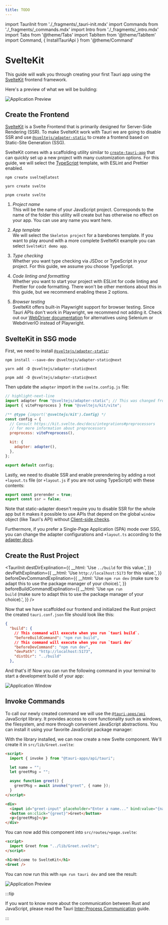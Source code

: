```yaml
---
title: TODO
---
```


import TauriInit from './\_fragments/\_tauri-init.mdx'
import Commands from './\_fragments/\_commands.mdx'
import Intro from './\_fragments/\_intro.mdx'
import Tabs from '@theme/Tabs'
import TabItem from '@theme/TabItem'
import Command, { InstallTauriApi } from '@theme/Command'

# SvelteKit

This guide will walk you through creating your first Tauri app using the [SvelteKit] frontend framework.

<Intro />

Here's a preview of what we will be building:

![Application Preview](/img/guides/getting-started/setup/sveltekit/result.png)

## Create the Frontend

[SvelteKit] is a Svelte Frontend that is primarily designed for Server-Side Rendering (SSR). To make SvelteKit work with Tauri we are going to disable SSR and use [`@sveltejs/adapter-static`] to create a frontend based on Static-Site Generation (SSG).

SvelteKit comes with a scaffolding utility similar to [`create-tauri-app`] that can quickly set up a new project with many customization options. For this guide, we will select the [TypeScript] template, with ESLint and Prettier enabled.

<Tabs groupId="package-manager">
  <TabItem value="npm">

```shell
npm create svelte@latest
```

  </TabItem>

  <TabItem value="Yarn">

```shell
yarn create svelte
```

  </TabItem>

  <TabItem value="pnpm">

```shell
pnpm create svelte
```

  </TabItem>
</Tabs>

1. _Project name_  
   This will be the name of your JavaScript project. Corresponds to the name of the folder this utility will create but has otherwise no effect on your app. You can use any name you want here.

2. _App template_  
   We will select the `Skeleton project` for a barebones template. If you want to play around with a more complete SvelteKit example you can select `SvelteKit demo app`.

3. _Type checking_  
   Whether you want type checking via JSDoc or TypeScript in your project. For this guide, we assume you choose TypeScript.

4. _Code linting and formatting_  
   Whether you want to start your project with ESLint for code linting and Prettier for code formatting. There won't be other mentions about this in this guide, but we recommend enabling these 2 options.

5. _Browser testing_  
   SvelteKit offers built-in Playwright support for browser testing. Since Tauri APIs don't work in Playwright, we recommend not adding it. Check out our [WebDriver documentation] for alternatives using Selenium or WebdriverIO instead of Playwright.

## SvelteKit in SSG mode

<!-- TODO: section intro -->

First, we need to install [`@sveltejs/adapter-static`]:

<Tabs groupId="package-manager">
  <TabItem value="npm">

```shell
npm install --save-dev @sveltejs/adapter-static@next
```

  </TabItem>

  <TabItem value="Yarn">

```shell
yarn add -D @sveltejs/adapter-static@next
```

  </TabItem>

  <TabItem value="pnpm">

```shell
pnpm add -D @sveltejs/adapter-static@next
```

  </TabItem>
</Tabs>

Then update the `adapter` import in the `svelte.config.js` file:

```javascript title=svelte.config.js
// highlight-next-line
import adapter from "@sveltejs/adapter-static"; // This was changed from adapter-auto
import { vitePreprocess } from "@sveltejs/kit/vite";

/** @type {import('@sveltejs/kit').Config} */
const config = {
  // Consult https://kit.svelte.dev/docs/integrations#preprocessors
  // for more information about preprocessors
  preprocess: vitePreprocess(),

  kit: {
    adapter: adapter(),
  },
};

export default config;
```

Lastly, we need to disable SSR and enable prerendering by adding a root `+layout.ts` file (or `+layout.js` if you are not using TypeScript) with these contents:

```typescript title=src/routes/+layout.ts
export const prerender = true;
export const ssr = false;
```

Note that static-adapter doesn't require you to disable SSR for the whole app but it makes it possible to use APIs that depend on the global `window` object (like Tauri's API) without [Client-side checks].

Furthermore, if you prefer a Single-Page Application (SPA) mode over SSG, you can change the adapter configurations and `+layout.ts` according to the [adapter docs].

## Create the Rust Project

<TauriInit
destDirExplination={{
    __html: 'Use <code>../build</code> for this value.',
  }}
devPathExplination={{
    __html: 'Use <code>http://localhost:5173</code> for this value.',
  }}
beforeDevCommandExplination={{
    __html:
      'Use <code>npm run dev</code> (make sure to adapt this to use the package manager of your choice).',
  }}
beforeBuildCommandExplination={{
    __html:
      'Use <code>npm run build</code> (make sure to adapt this to use the package manager of your choice).',
  }}
/>

Now that we have scaffolded our frontend and initialized the Rust project the created `tauri.conf.json` file should look like this:

```json title=src-tauri/tauri.conf.json
{
  "build": {
    // This command will execute when you run `tauri build`.
    "beforeBuildCommand": "npm run build",
    // This command will execute when you run `tauri dev`
    "beforeDevCommand": "npm run dev",
    "devPath": "http://localhost:5173",
    "distDir": "../build"
  },
```

And that's it! Now you can run the following command in your terminal to start a development build of your app:

<Command name="dev" />

![Application Window](/img/guides/getting-started/setup/sveltekit/init.png)

## Invoke Commands

<Commands />

To call our newly created command we will use the [`@tauri-apps/api`] JavaScript library. It provides access to core functionality such as windows, the filesystem, and more through convenient JavaScript abstractions. You can install it using your favorite JavaScript package manager:

<InstallTauriApi />

With the library installed, we can now create a new Svelte component. We'll create it in `src/lib/Greet.svelte`:

```html title=src/lib/Greet.svelte
<script>
  import { invoke } from "@tauri-apps/api/tauri";

  let name = "";
  let greetMsg = "";

  async function greet() {
    greetMsg = await invoke("greet", { name });
  }
</script>

<div>
  <input id="greet-input" placeholder="Enter a name..." bind:value="{name}" />
  <button on:click="{greet}">Greet</button>
  <p>{greetMsg}</p>
</div>
```

You can now add this component into `src/routes/+page.svelte`:

```html title=src/routes/+page.svelte
<script>
  import Greet from "../lib/Greet.svelte";
</script>

<h1>Welcome to SvelteKit</h1>
<Greet />
```

You can now run this with `npm run tauri dev` and see the result:

![Application Preview](/img/guides/getting-started/setup/sveltekit/result.png)

:::tip

If you want to know more about the communication between Rust and JavaScript, please read the Tauri [Inter-Process Communication][inter-process-communication] guide.

:::

[sveltekit]: https://kit.svelte.dev
[`@sveltejs/adapter-static`]: https://github.com/sveltejs/kit/tree/master/packages/adapter-static
[`create-tauri-app`]: https://github.com/tauri-apps/create-tauri-app
[webdriver documentation]: ../../testing/webdriver/introduction.md
[client-side checks]: https://kit.svelte.dev/faq#integrations-how-do-i-use-a-client-side-only-library-that-depends-on-document-or-window
[adapter docs]: https://github.com/sveltejs/kit/tree/master/packages/adapter-static#spa-mode
[typescript]: https://www.typescriptlang.org
[`@tauri-apps/api`]: ../../../api/js/
[inter-process-communication]: ../../../references/architecture/inter-process-communication/readme.md
